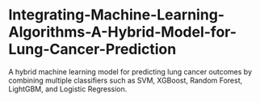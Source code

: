# Integrating-Machine-Learning-Algorithms-A-Hybrid-Model-for-Lung-Cancer-Prediction
A hybrid machine learning model for predicting lung cancer outcomes by combining multiple classifiers such as SVM, XGBoost, Random Forest, LightGBM, and Logistic Regression.
